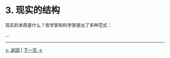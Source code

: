 # 3. 现实的结构

现实的本质是什么？哲学家和科学家提出了多种范式：

...

---
<div class="navigation-links">
<a href="02_存在之问.md" class="nav-link prev-link">← 返回</a> | <a href="04_意识的角色.md" class="nav-link next-link">下一页 →</a>
</div>

